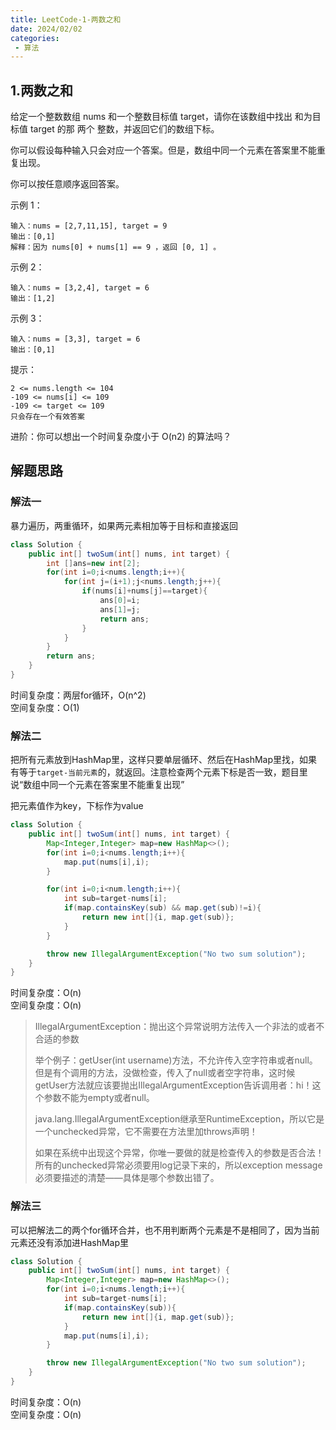 ```yaml
---
title: LeetCode-1-两数之和
date: 2024/02/02
categories:
 - 算法
---
```

## 1.两数之和
给定一个整数数组 nums 和一个整数目标值 target，请你在该数组中找出 和为目标值 target  的那 两个 整数，并返回它们的数组下标。

你可以假设每种输入只会对应一个答案。但是，数组中同一个元素在答案里不能重复出现。

你可以按任意顺序返回答案。

示例 1：
```
输入：nums = [2,7,11,15], target = 9
输出：[0,1]
解释：因为 nums[0] + nums[1] == 9 ，返回 [0, 1] 。
```
示例 2：
```
输入：nums = [3,2,4], target = 6
输出：[1,2]
```
示例 3：
```
输入：nums = [3,3], target = 6
输出：[0,1]
```

提示：
```
2 <= nums.length <= 104
-109 <= nums[i] <= 109
-109 <= target <= 109
只会存在一个有效答案
```

进阶：你可以想出一个时间复杂度小于 O(n2) 的算法吗？

## 解题思路

### 解法一

暴力遍历，两重循环，如果两元素相加等于目标和直接返回
```java
class Solution {
    public int[] twoSum(int[] nums, int target) {
        int []ans=new int[2];
        for(int i=0;i<nums.length;i++){
            for(int j=(i+1);j<nums.length;j++){
                if(nums[i]+nums[j]==target){
                    ans[0]=i;
                    ans[1]=j;
                    return ans;
                }
            }
        }
        return ans;
    }
}
```
时间复杂度：两层for循环，O(n^2)<br/>
空间复杂度：O(1)

### 解法二

把所有元素放到HashMap里，这样只要单层循环、然后在HashMap里找，如果有等于`target-当前元素`的，就返回。注意检查两个元素下标是否一致，题目里说“数组中同一个元素在答案里不能重复出现”

把元素值作为key，下标作为value

```java
class Solution {
    public int[] twoSum(int[] nums, int target) {
        Map<Integer,Integer> map=new HashMap<>();
        for(int i=0;i<nums.length;i++){
            map.put(nums[i],i);
        }

        for(int i=0;i<num.length;i++){
            int sub=target-nums[i];
            if(map.containsKey(sub) && map.get(sub)!=i){
                return new int[]{i, map.get(sub)};
            }
        }

        throw new IllegalArgumentException("No two sum solution");
    }
}
```
时间复杂度：O(n)<br/>
空间复杂度：O(n)

>IllegalArgumentException：抛出这个异常说明方法传入一个非法的或者不合适的参数
>
>举个例子：getUser(int username)方法，不允许传入空字符串或者null。但是有个调用的方法，没做检查，传入了null或者空字符串，这时候getUser方法就应该要抛出IllegalArgumentException告诉调用者：hi！这个参数不能为empty或者null。
>
>java.lang.IllegalArgumentException继承至RuntimeException，所以它是一个unchecked异常，它不需要在方法里加throws声明！
>
>如果在系统中出现这个异常，你唯一要做的就是检查传入的参数是否合法！所有的unchecked异常必须要用log记录下来的，所以exception message必须要描述的清楚——具体是哪个参数出错了。

### 解法三

可以把解法二的两个for循环合并，也不用判断两个元素是不是相同了，因为当前元素还没有添加进HashMap里
```java
class Solution {
    public int[] twoSum(int[] nums, int target) {
        Map<Integer,Integer> map=new HashMap<>();
        for(int i=0;i<nums.length;i++){
            int sub=target-nums[i];
            if(map.containsKey(sub)){
                return new int[]{i, map.get(sub)};
            }
            map.put(nums[i],i);
        }

        throw new IllegalArgumentException("No two sum solution");
    }
}
```
时间复杂度：O(n)<br/>
空间复杂度：O(n)